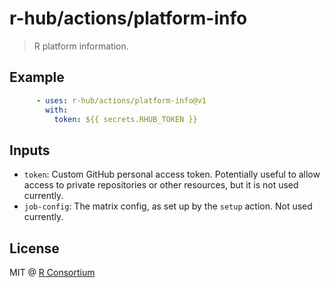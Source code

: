 # r-hub/actions/platform-info

> R platform information.

## Example

```yaml
      - uses: r-hub/actions/platform-info@v1
        with:
          token: ${{ secrets.RHUB_TOKEN }}
```
## Inputs

* `token`: Custom GitHub personal access token. Potentially useful to
  allow access to private repositories or other resources, but it is not
  used currently.
* `job-config`: The matrix config, as set up by the `setup` action. Not
  used currently.

## License

MIT @ [R Consortium](https://www.r-consortium.org/)
